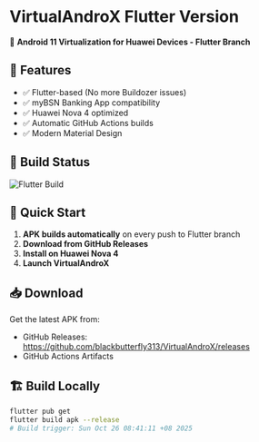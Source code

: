 # VirtualAndroX Flutter Version

🚀 **Android 11 Virtualization for Huawei Devices - Flutter Branch**

## 📱 Features
- ✅ Flutter-based (No more Buildozer issues)
- ✅ myBSN Banking App compatibility
- ✅ Huawei Nova 4 optimized
- ✅ Automatic GitHub Actions builds
- ✅ Modern Material Design

## 🔧 Build Status
![Flutter Build](https://github.com/blackbutterfly313/VirtualAndroX/actions/workflows/build-flutter.yml/badge.svg?branch=Flutter)

## 🚀 Quick Start
1. **APK builds automatically** on every push to Flutter branch
2. **Download from GitHub Releases**
3. **Install on Huawei Nova 4**
4. **Launch VirtualAndroX**

## 📥 Download
Get the latest APK from:
- GitHub Releases: https://github.com/blackbutterfly313/VirtualAndroX/releases
- GitHub Actions Artifacts

## 🏗️ Build Locally
```bash
flutter pub get
flutter build apk --release
# Build trigger: Sun Oct 26 08:41:11 +08 2025
